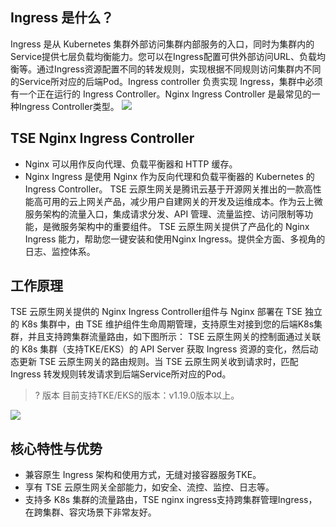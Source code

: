 ## Ingress 是什么？
Ingress 是从 Kubernetes 集群外部访问集群内部服务的入口，同时为集群内的Service提供七层负载均衡能力。您可以在Ingress配置可供外部访问URL、负载均衡等。通过Ingress资源配置不同的转发规则，实现根据不同规则访问集群内不同的Service所对应的后端Pod。Ingress controller 负责实现 Ingress，集群中必须有一个正在运行的 Ingress Controller。Nginx Ingress Controller 是最常见的一种Ingress Controller类型。
<img src="https://qcloudimg.tencent-cloud.cn/raw/63b95b38cf3edf01ee633abd648c4b88.png">

## TSE Nginx Ingress Controller
- Nginx 可以用作反向代理、负载平衡器和 HTTP 缓存。
- Nginx Ingress 是使用 Nginx 作为反向代理和负载平衡器的 Kubernetes 的 Ingress Controller。
TSE 云原生网关是腾讯云基于开源网关推出的一款高性能高可用的云上网关产品，减少用户自建网关的开发及运维成本。作为云上微服务架构的流量入口，集成请求分发、API 管理、流量监控、访问限制等功能，是微服务架构中的重要组件。
TSE 云原生网关提供了产品化的 Nginx Ingress 能力，帮助您一键安装和使用Nginx Ingress。提供全方面、多视角的日志、监控体系。

## 工作原理
TSE 云原生网关提供的 Nginx Ingress Controller组件与 Nginx 部署在 TSE 独立的 K8s 集群中，由 TSE 维护组件生命周期管理，支持原生对接到您的后端K8s集群，并且支持跨集群流量路由，如下图所示：
TSE 云原生网关的控制面通过关联的 K8s 集群（支持TKE/EKS）的 API Server 获取 Ingress 资源的变化，然后动态更新 TSE 云原生网关的路由规则。当 TSE 云原生网关收到请求时，匹配 Ingress 转发规则转发请求到后端Service所对应的Pod。
>? 版本
> 目前支持TKE/EKS的版本：v1.19.0版本以上。

<img src="https://qcloudimg.tencent-cloud.cn/raw/17c8b869e7a9d6270ec3290991f16c1b.png">

## 核心特性与优势
- 兼容原生 Ingress 架构和使用方式，无缝对接容器服务TKE。
- 享有 TSE 云原生网关全部能力，如安全、流控、监控、日志等。
- 支持多 K8s 集群的流量路由，TSE nginx ingress支持跨集群管理Ingress，在跨集群、容灾场景下非常友好。
